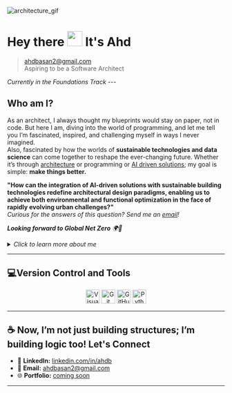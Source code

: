 ![architecture_gif](https://bit.ly/3VPax3Y)

# Hey there <img src="https://tinyurl.com/frenu2hj" width="35px"> It's Ahd 
<!-- The following Image link is intentionally Inline-Html -->

> [ahdbasan2@gmail.com](mailto:ahdbasan2@gmail.com)  
> Aspiring to be a Software Architect  

_Currently in the Foundations Track_    ---

## Who am I?
As an architect, I always thought my blueprints would stay on paper, not in code.
But here I am, diving into the world of programming, and let me tell you  I’m 
fascinated, inspired, and challenging myself in ways I never imagined.  
Also, fascinated by how the worlds of **sustainable technologies and
data science** can come together to reshape the ever-changing future.
Whether it’s through [architecture][a] or programming or [AI driven solutions][a2];
 my goal is simple: **make things better.**

[a]: https://tinyurl.com/369yu4y8
[a2]: https://tinyurl.com/3v5bapzc

**"How can the integration of AI-driven solutions with sustainable building
technologies redefine architectural design paradigms, enabling us to achieve
both environmental and functional optimization in the face of rapidly evolving
urban challenges?"**  
_Curious for the answers of this question? Send me an [email](mailto:ahdbasan2@gmail.com)!_

_**Looking forward to Global Net Zero** 🌍🔋_

<details>
<summary><em>Click to learn more about me</em></summary>
<!-- This also is intentionally inline-html for collapsible content -->

### 🎨 Building Narratives

For me, _creativity transcends mere sketches_—it’s about the narratives we craft.
 Whether I’m designing an arcade,conceptualizing a luxurious 5-star hotel, or
 addressing the digital divide, my philosophy remains consistent:  
 **People first. Process second. Pixels later.**

```text
As Winston Churchil once said:
    We shape our buildings; thereafter they shape us.
```

### 🔍Design the Future  

Technology is reshaping everything—yes, even the blueprints!  
As we integrate AI, programming, and innovative tools into workflows, I believe:

- 📚 Learning must be **accessible, interactive, and comprehension-first**
  especially in the _underserved communities._
- 🛠️ Programming education should focus on **understanding and problem-**
  **solving**, not just writing code.

</details>

---

## 💻Version Control and Tools

<p align="center">
  <img src="https://upload.wikimedia.org/wikipedia/commons/9/9a/Visual_Studio_Code_1.35_icon.svg"
       alt="Visual Studio Code"
       width="32"
       height="32"/>
  <img src="https://upload.wikimedia.org/wikipedia/commons/3/3f/Git_icon.svg"
       alt="Git"
       width="32"
       height="32"/>
  <img src="https://upload.wikimedia.org/wikipedia/commons/9/91/Octicons-mark-github.svg"
       alt="GitHub"
       width="32"
       height="32"/>
  <img src="https://upload.wikimedia.org/wikipedia/commons/c/c3/Python-logo-notext.svg"
       alt="Python"
       width="32"
       height="32"/>
</p>
<!-- The following image is intentionally inline - html to align them in the center . -->

----

## ☕ Now, I’m not just building structures; I’m building logic too! Let's Connect  

- 💼 **LinkedIn:** [linkedin.com/in/ahdb](https://www.linkedin.com/in/ahdb?lipi=urn%3Ali%3Apage%3Ad_flagship3_profile_view_base_contact_details%3BXpUJrAfPSTiVOafJSSR%2F2w%3D%3D)
- 📧 **Email:** [ahdbasan2@gmail.com](mailto:ahdbasan2@gmail.com.com)  
- 🌐 **Portfolio:** [coming soon](https://www.linkedin.com/in/ahdb?lipi=urn%3Ali%3Apage%3Ad_flagship3_profile_view_base_contact_details%3BXpUJrAfPSTiVOafJSSR%2F2w%3D%3D)



---
